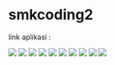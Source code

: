 # smkcoding2
link aplikasi : 


<img src="https://github.com/hendra0ma/screenshotAplikasi/blob/master/Screenshot_2020-06-27-23-37-58.png">
<img src="https://github.com/hendra0ma/screenshotAplikasi/blob/master/Screenshot_2020-06-27-23-38-04.png">
<img src="https://github.com/hendra0ma/screenshotAplikasi/blob/master/Screenshot_2020-06-27-23-38-14.png">
<img src="https://github.com/hendra0ma/screenshotAplikasi/blob/master/Screenshot_2020-06-27-23-38-36.png">
<img src="https://github.com/hendra0ma/screenshotAplikasi/blob/master/Screenshot_2020-06-27-23-38-55.png">
<img src="https://github.com/hendra0ma/screenshotAplikasi/blob/master/Screenshot_2020-06-27-23-39-32.png">
<img src="https://github.com/hendra0ma/screenshotAplikasi/blob/master/Screenshot_2020-06-27-23-40-01.png">
<img src="https://github.com/hendra0ma/screenshotAplikasi/blob/master/Screenshot_2020-06-27-23-40-20.png">
<img src="https://github.com/hendra0ma/screenshotAplikasi/blob/master/Screenshot_2020-06-27-23-40-35.png">
<img src="https://github.com/hendra0ma/screenshotAplikasi/blob/master/Screenshot_2020-06-28-00-05-13.png">
